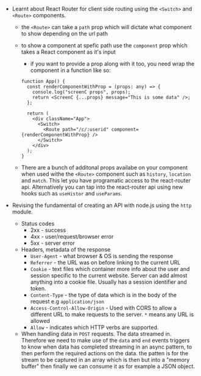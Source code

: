 ---
---

- Learnt about React Router for client side routing using the `<Switch>` and `<Route>` components.

  - the `<Route>` can take a `path` prop which will dictate what component to show depending on the url path
  - to show a component at spefic path use the `component` prop which takes a React component as it's input

    - if you want to provide a prop along with it too, you need wrap the component in a function like so:

    ```tsx
    function App() {
      const renderComponentWithProp = (props: any) => {
        console.log("screenC props", props);
        return <ScreenC {...props} message="This is some data" />;
      };

      return (
        <div className="App">
          <Switch>
            <Route path="/c/:userid" component={renderComponentWithProp} />
          </Switch>
        </div>
      );
    }
    ```

  - There are a bunch of additonal props availabe on your component when used withe the `<Route>` component such as `history`, `location` and `match`. This let you have programatic access to the react-router api. Alternatively you can tap into the react-router api using new hooks such as `useHistor` and `useParams`.

- Revising the fundamental of creating an API with node.js using the `http` module.
  - Status codes
    - 2xx - success
    - 4xx - user/request/browser error
    - 5xx - server error
  - Headers, metadata of the response
    - `User-Agent` - what browser & OS is sending the response
    - `Referrer` - the URL was on before linking to the current URL
    - `Cookie` - text files which container more info about the user and session specific to the current website. Server can add almost anything into a cookie file. Usually has a session identifier and token.
    - `Content-Type` - the type of data which is in the body of the request e.g `application/json`
    - `Access-Control-Allow-Origin` - Used with CORS to allow a different URL to make requests to the server. `*` means any URL is allowed
    - `Allow` - indicates which HTTP verbs are supported.
  - When handling data in `POST` requests. The data streamed in. Therefore we need to make use of the `data` and `end` events triggers to know when data has completed streaming in an async pattern, to then perform the required actions on the data. the patten is for the stream to be captured in an array which is then but into a "memory buffer" then finally we can consume it as for example a JSON object.

